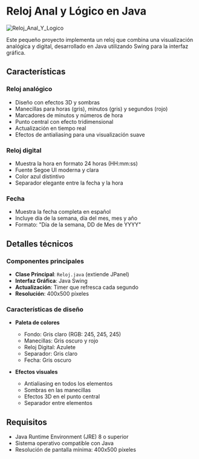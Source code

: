 # Reloj Anal y Lógico en Java

![Reloj_Anal_Y_Logico](https://github.com/user-attachments/assets/639d7443-296d-4e7d-933e-736b75f66032)

Este pequeño proyecto implementa un reloj que combina una visualización analógica y digital, desarrollado en Java utilizando Swing para la interfaz gráfica.

## Características

### Reloj analógico
- Diseño con efectos 3D y sombras
- Manecillas para horas (gris), minutos (gris) y segundos (rojo)
- Marcadores de minutos y números de hora
- Punto central con efecto tridimensional
- Actualización en tiempo real
- Efectos de antialiasing para una visualización suave

### Reloj digital
- Muestra la hora en formato 24 horas (HH:mm:ss)
- Fuente Segoe UI moderna y clara
- Color azul distintivo
- Separador elegante entre la fecha y la hora

### Fecha
- Muestra la fecha completa en español
- Incluye día de la semana, día del mes, mes y año
- Formato: "Día de la semana, DD de Mes de YYYY"

## Detalles técnicos

### Componentes principales
- **Clase Principal**: `Reloj.java` (extiende JPanel)
- **Interfaz Gráfica**: Java Swing
- **Actualización**: Timer que refresca cada segundo
- **Resolución**: 400x500 píxeles

### Características de diseño
- **Paleta de colores**
  - Fondo: Gris claro (RGB: 245, 245, 245)
  - Manecillas: Gris oscuro y rojo
  - Reloj Digital: Azulete
  - Separador: Gris claro
  - Fecha: Gris oscuro

- **Efectos visuales**
  - Antialiasing en todos los elementos
  - Sombras en las manecillas
  - Efectos 3D en el punto central
  - Separador entre elementos

## Requisitos
- Java Runtime Environment (JRE) 8 o superior
- Sistema operativo compatible con Java
- Resolución de pantalla mínima: 400x500 píxeles


